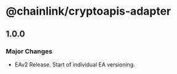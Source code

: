 # @chainlink/cryptoapis-adapter

## 1.0.0

### Major Changes

- EAv2 Release. Start of individual EA versioning.
